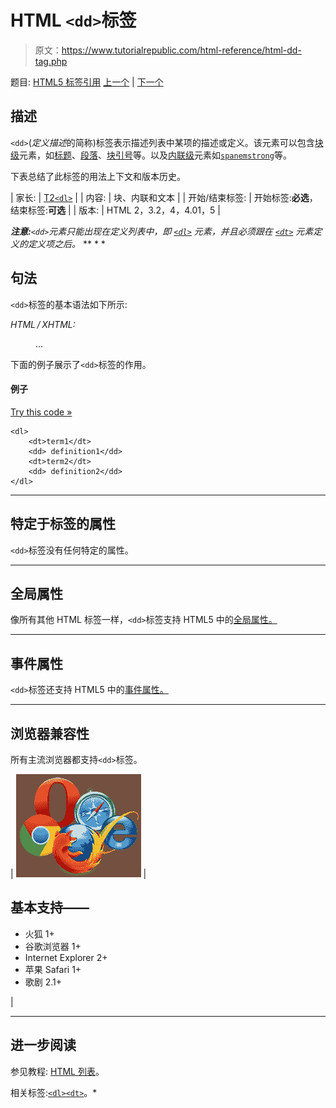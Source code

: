 # HTML `<dd>`标签

> 原文：<https://www.tutorialrepublic.com/html-reference/html-dd-tag.php>

题目: [HTML5 标签引用](html5-tags.php) [上一个](html5-datalist-tag.php) | [下一个](html-del-tag.php)

## 描述

`<dd>`(*定义描述*的简称)标签表示描述列表中某项的描述或定义。该元素可以包含[块级](../css-tutorial/css-visual-formatting.php#block-level)元素，如[标题](html-headings-tag.php)、[段落](html-p-tag.php)、[块引号](html-blockquote-tag.php)等。以及[内联级](../css-tutorial/css-visual-formatting.php#inline-level)元素如[`span`](html-span-tag.php)[`em`](html-em-tag.php)[`strong`](html-strong-tag.php)等。

下表总结了此标签的用法上下文和版本历史。

| 家长: | [T2`<dl>`](html-dl-tag.php) |
| 内容: | 块、内联和文本 |
| 开始/结束标签: | 开始标签:**必选**，结束标签:**可选** |
| 版本: | HTML 2，3.2，4，4.01，5 |

 ***注意:**`<dd>`元素只能出现在定义列表中，即 [`<dl>`](html-dl-tag.php) 元素，并且必须跟在 [`<dt>`](html-dt-tag.php) 元素定义的定义项之后。*  ** * *

## 句法

`<dd>`标签的基本语法如下所示:

*HTML / XHTML:* <dd> ... </dd>

下面的例子展示了`<dd>`标签的作用。

#### 例子

[Try this code »](../codelab.php?topic=html&file=dd-tag "Try this code using online Editor")

```
<dl>
    <dt>term1</dt>
    <dd> definition1</dd>
    <dt>term2</dt>
    <dd> definition2</dd>
</dl>
```

* * *

## 特定于标签的属性

`<dd>`标签没有任何特定的属性。

* * *

## 全局属性

像所有其他 HTML 标签一样，`<dd>`标签支持 HTML5 中的[全局属性。](html5-global-attributes.php)

* * *

## 事件属性

`<dd>`标签还支持 HTML5 中的[事件属性。](html5-event-attributes.php)

* * *

## 浏览器兼容性

所有主流浏览器都支持`<dd>`标签。

| ![Browsers Icon](img/e9331123c77668c1832e541c2fca1002.png) | 

## 基本支持——

*   火狐 1+
*   谷歌浏览器 1+
*   Internet Explorer 2+
*   苹果 Safari 1+
*   歌剧 2.1+

 |

* * *

## 进一步阅读

参见教程: [HTML 列表](../html-tutorial/html-lists.php)。

相关标签:[`<dl>`](html-dl-tag.php)[`<dt>`](html-dt-tag.php)。*